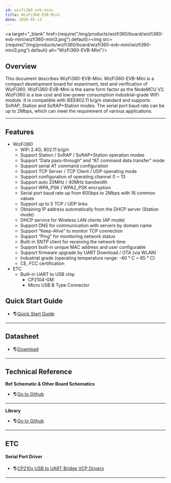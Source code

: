 ```yaml
---
id: wizfi360_evb_mini
title: WizFi360-EVB-Mini
date: 2020-05-13
---
```


<a target="_blank" href={require("/img/products/wizfi360/board/wizfi360-evb-mini/wizfi360-mini3.png").default}><img src={require("/img/products/wizfi360/board/wizfi360-evb-mini/wizfi360-mini3.png").default} alt="WizFi360-EVB-Mini"/></a>

## Overview

This document describes WizFi360-EVB-Mini. WizFi360-EVB-Mini is a
compact development board for experiment, test and verification of
WizFi360. WizFi360-EVB-Mini is the same form factor as the NodeMCU V2.
WizFi360 is a low cost and low-power consumption industrial-grade WiFi
module. It is compatible with IEEE802.11 b/g/n standard and supports
SoftAP, Station and SoftAP+Station modes. The serial port baud rate can
be up to 2Mbps, which can meet the requirement of various applications.

-----

## Features

  - WizFi360
      - WiFi 2.4G, 802.11 b/g/n
      - Support Station / SoftAP / SoftAP+Station operation modes
      - Support “Data pass-through” and “AT command data transfer” mode
      - Support serial AT command configuration
      - Support TCP Server / TCP Client / UDP operating mode
      - Support configuration of operating channel 0 \~ 13
      - Support auto 20MHz / 40MHz bandwidth
      - Support WPA\_PSK / WPA2\_PSK encryption
      - Serial port baud rate up from 600bps to 2Mbps with 16 common
        values
      - Support up to 5 TCP / UDP links
      - Obtaining IP address automatically from the DHCP server (Station
        mode)
      - DHCP service for Wireless LAN clients (AP mode)
      - Support DNS for communication with servers by domain name
      - Support “Keep-Alive” to monitor TCP connection
      - Support “Ping” for monitoring network status
      - Built-in SNTP client for receiving the network time
      - Support built-in unique MAC address and user configurable
      - Support firmware upgrade by UART Download / OTA (via WLAN)
      - Industrial grade (operating temperature range: -40 ° C \~ 85 °
        C)
      - CE, FCC certification 
  - ETC
      - Built-in UART to USB chip
          - CP2104-GM
          - Micro USB B Type Connector

## Quick Start Guide

  - 🌎[Quick Start Guide](documents#quick-start-guide)

-----

## Datasheet

  - 🌎[Download](documents#wizfi360-evb-mini)

-----

## Technical Reference

**Ref Schematic & Other Board Schematics**

  - 🌎[Go to
    Github](https://github.com/Wiznet/Hardware-Files-of-WIZnet/tree/master/07_WizFi_Module)

-----

**Library**

  - 🌎[Go to Github](https://github.com/wizfi/Release)

-----

## ETC

#### Serial Port Driver

  - 🌎[CP210x USB to UART Bridge VCP
    Drivers](http://www.silabs.com/products/development-tools/software/usb-to-uart-bridge-vcp-drivers)

-----

